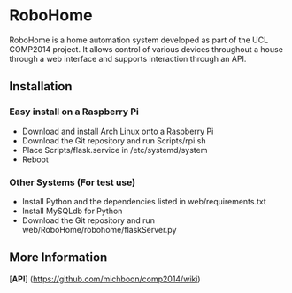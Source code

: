 RoboHome
========
RoboHome is a home automation system developed as part of the UCL COMP2014 project. It allows control of various devices throughout a house through a web interface and supports interaction through an API.

Installation
------------
### Easy install on a Raspberry Pi
- Download and install Arch Linux onto a Raspberry Pi
- Download the Git repository and run Scripts/rpi.sh
- Place Scripts/flask.service in /etc/systemd/system
- Reboot

### Other Systems (For test use)
- Install Python and the dependencies listed in web/requirements.txt
- Install MySQLdb for Python
- Download the Git repository and run web/RoboHome/robohome/flaskServer.py

More Information
----------------
[**API**] (https://github.com/michboon/comp2014/wiki)